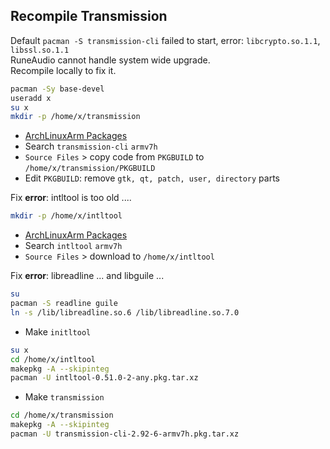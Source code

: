 Recompile Transmission
--- 
Default `pacman -S transmission-cli` failed to start, error: `libcrypto.so.1.1`, `libssl.so.1.1`  
RuneAudio cannot handle system wide upgrade.  
Recompile locally to fix it.  

```sh
pacman -Sy base-devel
useradd x
su x
mkdir -p /home/x/transmission
```

- [ArchLinuxArm Packages](https://archlinuxarm.org/packages)  
- Search `transmission-cli` `armv7h`  
- `Source Files` > copy code from `PKGBUILD` to `/home/x/transmission/PKGBUILD` 
- Edit `PKGBUILD`: remove `gtk, qt, patch, user, directory` parts 

Fix **error**: intltool is too old ....
```sh
mkdir -p /home/x/intltool
```

- [ArchLinuxArm Packages](https://archlinuxarm.org/packages)
- Search `intltool` `armv7h`  
- `Source Files` > download to `/home/x/intltool` 

Fix **error**: libreadline ... and libguile ...   
```sh
su
pacman -S readline guile
ln -s /lib/libreadline.so.6 /lib/libreadline.so.7.0
```

- Make `initltool`
```sh
su x
cd /home/x/intltool
makepkg -A --skipinteg
pacman -U intltool-0.51.0-2-any.pkg.tar.xz
```
- Make `transmission`
```sh
cd /home/x/transmission
makepkg -A --skipinteg
pacman -U transmission-cli-2.92-6-armv7h.pkg.tar.xz
```
